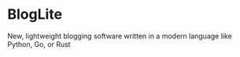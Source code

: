 # BlogLite
New, lightweight blogging software written in a modern language like Python, Go, or Rust
